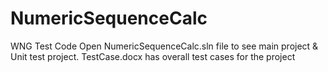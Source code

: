 # NumericSequenceCalc
WNG Test Code
Open NumericSequenceCalc.sln file to see main project & Unit test project.
TestCase.docx has overall test cases for the project

